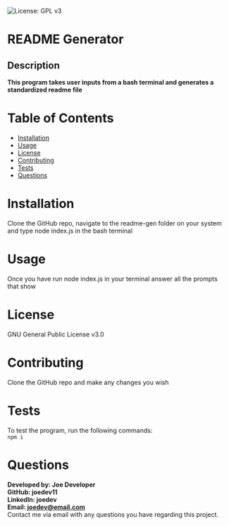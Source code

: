 
![License: GPL v3](https://img.shields.io/badge/License-GPLv3-blue.svg)

# README Generator

## Description
**This program takes user inputs from a bash terminal and generates a standardized readme file**

# Table of Contents

* [Installation](#installation)
* [Usage](#usage)
* [License](#license)
* [Contributing](#contributing)
* [Tests](#tests)
* [Questions ](#questions)

# Installation
Clone the GitHub repo, navigate to the readme-gen folder on your system and type node index.js in the bash terminal

# Usage
Once you have run node index.js in your terminal answer all the prompts that show

# License
GNU General Public License v3.0

# Contributing
Clone the GitHub repo and make any changes you wish

# Tests
To test the program, run the following commands: <br>
```npm i```

# Questions
**Developed by: Joe Developer** <br>
**GitHub: joedev11** <br>
**LinkedIn: joedev** <br>
**Email: joedev@email.com** <br>
Contact me via email with any questions you have regarding this project.